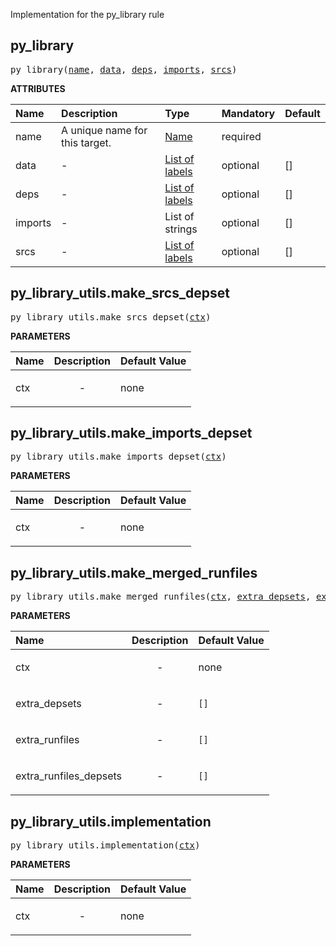 <!-- Generated with Stardoc: http://skydoc.bazel.build -->

Implementation for the py_library rule

<a id="#py_library"></a>

## py_library

<pre>
py_library(<a href="#py_library-name">name</a>, <a href="#py_library-data">data</a>, <a href="#py_library-deps">deps</a>, <a href="#py_library-imports">imports</a>, <a href="#py_library-srcs">srcs</a>)
</pre>



**ATTRIBUTES**


| Name  | Description | Type | Mandatory | Default |
| :------------- | :------------- | :------------- | :------------- | :------------- |
| <a id="py_library-name"></a>name |  A unique name for this target.   | <a href="https://bazel.build/docs/build-ref.html#name">Name</a> | required |  |
| <a id="py_library-data"></a>data |  -   | <a href="https://bazel.build/docs/build-ref.html#labels">List of labels</a> | optional | [] |
| <a id="py_library-deps"></a>deps |  -   | <a href="https://bazel.build/docs/build-ref.html#labels">List of labels</a> | optional | [] |
| <a id="py_library-imports"></a>imports |  -   | List of strings | optional | [] |
| <a id="py_library-srcs"></a>srcs |  -   | <a href="https://bazel.build/docs/build-ref.html#labels">List of labels</a> | optional | [] |


<a id="#py_library_utils.make_srcs_depset"></a>

## py_library_utils.make_srcs_depset

<pre>
py_library_utils.make_srcs_depset(<a href="#py_library_utils.make_srcs_depset-ctx">ctx</a>)
</pre>



**PARAMETERS**


| Name  | Description | Default Value |
| :------------- | :------------- | :------------- |
| <a id="py_library_utils.make_srcs_depset-ctx"></a>ctx |  <p align="center"> - </p>   |  none |


<a id="#py_library_utils.make_imports_depset"></a>

## py_library_utils.make_imports_depset

<pre>
py_library_utils.make_imports_depset(<a href="#py_library_utils.make_imports_depset-ctx">ctx</a>)
</pre>



**PARAMETERS**


| Name  | Description | Default Value |
| :------------- | :------------- | :------------- |
| <a id="py_library_utils.make_imports_depset-ctx"></a>ctx |  <p align="center"> - </p>   |  none |


<a id="#py_library_utils.make_merged_runfiles"></a>

## py_library_utils.make_merged_runfiles

<pre>
py_library_utils.make_merged_runfiles(<a href="#py_library_utils.make_merged_runfiles-ctx">ctx</a>, <a href="#py_library_utils.make_merged_runfiles-extra_depsets">extra_depsets</a>, <a href="#py_library_utils.make_merged_runfiles-extra_runfiles">extra_runfiles</a>, <a href="#py_library_utils.make_merged_runfiles-extra_runfiles_depsets">extra_runfiles_depsets</a>)
</pre>



**PARAMETERS**


| Name  | Description | Default Value |
| :------------- | :------------- | :------------- |
| <a id="py_library_utils.make_merged_runfiles-ctx"></a>ctx |  <p align="center"> - </p>   |  none |
| <a id="py_library_utils.make_merged_runfiles-extra_depsets"></a>extra_depsets |  <p align="center"> - </p>   |  <code>[]</code> |
| <a id="py_library_utils.make_merged_runfiles-extra_runfiles"></a>extra_runfiles |  <p align="center"> - </p>   |  <code>[]</code> |
| <a id="py_library_utils.make_merged_runfiles-extra_runfiles_depsets"></a>extra_runfiles_depsets |  <p align="center"> - </p>   |  <code>[]</code> |


<a id="#py_library_utils.implementation"></a>

## py_library_utils.implementation

<pre>
py_library_utils.implementation(<a href="#py_library_utils.implementation-ctx">ctx</a>)
</pre>



**PARAMETERS**


| Name  | Description | Default Value |
| :------------- | :------------- | :------------- |
| <a id="py_library_utils.implementation-ctx"></a>ctx |  <p align="center"> - </p>   |  none |


